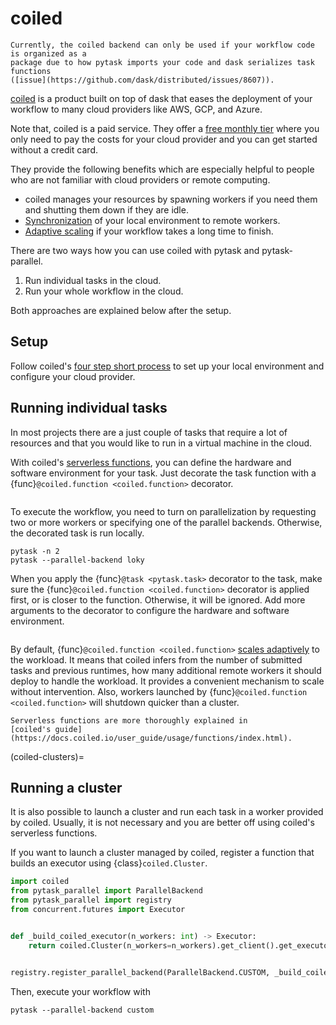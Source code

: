# coiled

```{caution}
Currently, the coiled backend can only be used if your workflow code is organized as a
package due to how pytask imports your code and dask serializes task functions
([issue](https://github.com/dask/distributed/issues/8607)).
```

[coiled](https://www.coiled.io/) is a product built on top of dask that eases the
deployment of your workflow to many cloud providers like AWS, GCP, and Azure.

Note that, coiled is a paid service. They offer a
[free monthly tier](https://www.coiled.io/pricing) where you only need to pay the costs
for your cloud provider and you can get started without a credit card.

They provide the following benefits which are especially helpful to people who are not
familiar with cloud providers or remote computing.

- coiled manages your resources by spawning workers if you need them and shutting them
  down if they are idle.
- [Synchronization](https://docs.coiled.io/user_guide/software/sync.html) of your local
  environment to remote workers.
- [Adaptive scaling](https://docs.dask.org/en/latest/adaptive.html) if your workflow
  takes a long time to finish.

There are two ways how you can use coiled with pytask and pytask-parallel.

1. Run individual tasks in the cloud.
1. Run your whole workflow in the cloud.

Both approaches are explained below after the setup.

## Setup

Follow coiled's
[four step short process](https://docs.coiled.io/user_guide/setup/index.html) to set up
your local environment and configure your cloud provider.

## Running individual tasks

In most projects there are a just couple of tasks that require a lot of resources and
that you would like to run in a virtual machine in the cloud.

With coiled's
[serverless functions](https://docs.coiled.io/user_guide/usage/functions/index.html),
you can define the hardware and software environment for your task. Just decorate the
task function with a {func}`@coiled.function <coiled.function>` decorator.

```{literalinclude} ../../docs_src/coiled/coiled_functions.py
```

To execute the workflow, you need to turn on parallelization by requesting two or more
workers or specifying one of the parallel backends. Otherwise, the decorated task is run
locally.

```console
pytask -n 2
pytask --parallel-backend loky
```

When you apply the {func}`@task <pytask.task>` decorator to the task, make sure the
{func}`@coiled.function <coiled.function>` decorator is applied first, or is closer to
the function. Otherwise, it will be ignored. Add more arguments to the decorator to
configure the hardware and software environment.

```{literalinclude} ../../docs_src/coiled/coiled_functions_task.py
```

By default, {func}`@coiled.function <coiled.function>`
[scales adaptively](https://docs.coiled.io/user_guide/usage/functions/index.html#adaptive-scaling)
to the workload. It means that coiled infers from the number of submitted tasks and
previous runtimes, how many additional remote workers it should deploy to handle the
workload. It provides a convenient mechanism to scale without intervention. Also,
workers launched by {func}`@coiled.function <coiled.function>` will shutdown quicker
than a cluster.

```{seealso}
Serverless functions are more thoroughly explained in
[coiled's guide](https://docs.coiled.io/user_guide/usage/functions/index.html).
```

(coiled-clusters)=

## Running a cluster

It is also possible to launch a cluster and run each task in a worker provided by
coiled. Usually, it is not necessary and you are better off using coiled's serverless
functions.

If you want to launch a cluster managed by coiled, register a function that builds an
executor using {class}`coiled.Cluster`.

```python
import coiled
from pytask_parallel import ParallelBackend
from pytask_parallel import registry
from concurrent.futures import Executor


def _build_coiled_executor(n_workers: int) -> Executor:
    return coiled.Cluster(n_workers=n_workers).get_client().get_executor()


registry.register_parallel_backend(ParallelBackend.CUSTOM, _build_coiled_executor)
```

Then, execute your workflow with

```console
pytask --parallel-backend custom
```
